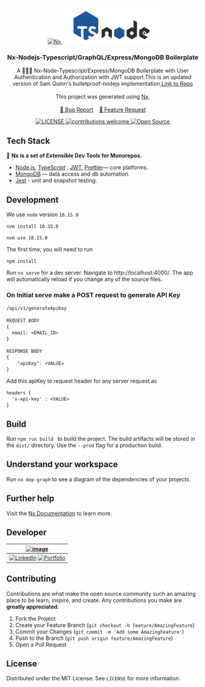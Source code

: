 <!-- PROJECT LOGO -->
<br />
<p align="center">
  <a href="#">
    <img src="https://raw.githubusercontent.com/nrwl/nx/master/images/nx-logo.png" alt="Nx" width="140" height="80">
    <img src="nodetype.png" alt="Logo" width="250" height="100">
  </a>

  <h3 align="center">Nx-Nodejs-Typescript/GraphQL/Express/MongoDB Boilerplate</h3>
  <p align="center">
    A 👨🏻‍💻 Nx-Node-Typescript/Express/MongoDB Boilerplate with User Authentication and Authorization with JWT support.This is an updated version of Sam Quinn's bulletproof-nodejs implementation<a href="https://github.com/santiq/bulletproof-nodejs"> Link to Repo </a><br /><br />
    This project was generated using <a href="https://nx.dev">Nx</a>.
    <br />
    <br />
    <a href="https://github.com/DevUnderflow/nx-node-typescript-api/issues/new?assignees=&labels=&template=bug_report.md&title=">🐞 Bug Report</a> &nbsp;&nbsp;
    <a href="https://github.com/DevUnderflow/nx-node-typescript-api/issues/new?assignees=&labels=&template=feature_request.md&title=">📢 Feature Request</a>
    <br />
  </p>
<p align="center">
<a href="https://github.com/DevUnderflow/nx-node-typescript-api/blob/master/LICENSE">
    <img src="https://img.shields.io/github/license/mashape/apistatus.svg" alt="LICENSE">
</a>
<a href="https://github.com/DevUnderflow/nx-node-typescript-api/issues">
    <img src="https://img.shields.io/badge/contributions-welcome-brightgreen.svg?style=flat" alt="contributions welcome">
</a>
<a href="#">
    <img src="https://badges.frapsoft.com/os/v1/open-source.svg?v=103" alt="Open Source">
</a>
</p>
</p>

## Tech Stack

🔎 **Nx is a set of Extensible Dev Tools for Monorepos.**

* [Node.js](https://nodejs.org/en/), [TypeScript](https://www.typescriptlang.org/) , [JWT](https://jwt.io/), [Prettier](https://prettier.io/)— core platforms.
* [MongoDB](https://www.mongodb.com/) — data access and db automation.
* [Jest](https://jestjs.io/) - unit and snapshot testing.



## Development

We use `node` version `10.15.0`

```
nvm install 10.15.0
```

```
nvm use 10.15.0
```

The first time, you will need to run

```
npm install
```

Run `nx serve` for a dev server. Navigate to http://localhost:4000/. The app will automatically reload if you change any of the source files.

### On Initial serve make a POST request to generate API Key 
```
/api/v1/generateApiKey

REQUEST BODY 
{
  email: <EMAIL_ID>
}

RESPONSE BODY 
{
    "apiKey": <VALUE>
}
```
Add this apiKey to request header for any server request as
```
headers {
  'x-api-key' : <VALUE>
}
``` 

## Build

Run `npm run build ` to build the project. The build artifacts will be stored in the `dist/` directory. Use the `--prod` flag for a production build.

## Understand your workspace

Run `nx dep-graph` to see a diagram of the dependencies of your projects.

## Further help

Visit the [Nx Documentation](https://nx.dev) to learn more.


## Developer 
| [![image](https://avatars3.githubusercontent.com/u/41014321?s=128&v=4)](https://smithgajjar.me) |
|:-:|
| [![LinkedIn](https://icons.iconarchive.com/icons/danleech/simple/32/linkedin-icon.png)](https://www.linkedin.com/in/smith-gajjar-5a27716b/) [![Portfolio](https://icons.iconarchive.com/icons/dtafalonso/android-lollipop/32/Browser-icon.png)](https://smithgajjar.me) |

<!-- CONTRIBUTING -->
## Contributing

Contributions are what make the open source community such an amazing place to be learn, inspire, and create. Any contributions you make are **greatly appreciated**.

1. Fork the Project
2. Create your Feature Branch (`git checkout -b feature/AmazingFeature`)
3. Commit your Changes (`git commit -m 'Add some AmazingFeature'`)
4. Push to the Branch (`git push origin feature/AmazingFeature`)
5. Open a Pull Request

<!-- LICENSE -->
## License

Distributed under the MIT License. See `LICENSE` for more information.
